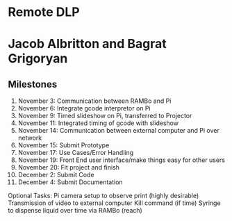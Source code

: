 # Remote DLP
# Jacob Albritton and Bagrat Grigoryan

## Milestones
1. November 3: Communication between RAMBo and Pi 
1. November 6: Integrate gcode interpretor on Pi 
1. November 9: Timed slideshow on Pi, transferred to Projector
1. November 11: Integrated timing of gcode with slideshow
1. November 14: Communication between external computer and Pi over network 
1. November 15: Submit Prototype
1. November 17: Use Cases/Error Handling
1. November 19: Front End user interface/make things easy for other users
1. November 20: Fit project and finish
1. December 2: Submit Code
1. December 4: Submit Documentation


Optional Tasks:
Pi camera setup to observe print (highly desirable)
Transmission of video to external computer
Kill command (if time)
Syringe to dispense liquid over time via RAMBo (reach)
